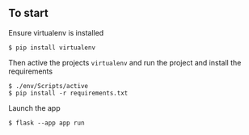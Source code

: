 ## To start
Ensure virtualenv is installed
```
$ pip install virtualenv
```

Then active the projects `virtualenv` and run the project and install the requirements
```
$ ./env/Scripts/active
$ pip install -r requirements.txt
```

Launch the app
```
$ flask --app app run
```




